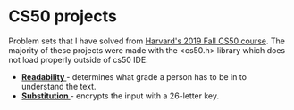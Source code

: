 # CS50 projects
Problem sets that I have solved from <a href="https://cs50.harvard.edu/college/2019/fall/"> Harvard's 2019 Fall CS50 course</a>.
The majority of these projects were made with the <cs50.h> library which does not load properly outside of cs50 IDE. 


<ul>
  <li> <b> <a href="https://github.com/jonwow/CS50projects/blob/master/readability.c"> Readability </a> </b> - determines what grade a person has to be in to understand the text.</li>
  <li> <b> <a href="https://github.com/jonwow/CS50projects/blob/master/substitution.c"> Substitution </a> </b> - encrypts the input with a 26-letter key.</li>
  
</ul>
  
